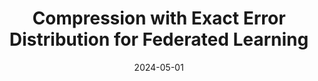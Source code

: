 ---
title: "Compression with Exact Error Distribution for Federated Learning"
collection: publications
# permalink: /publication/2009-10-01-paper-title-number-1
# excerpt: 'This paper is about the number 1. The number 2 is left for future work.'
date: 2024-05-01
venue: "International Conference on Artificial Intelligence and Statistics (AISTATS)"
paperurl: 'https://arxiv.org/abs/2310.20682'
citation: 'Mahmoud Hegazy, Remi Leluc, Cheuk Ting Li, and Aymeric Dieuleveut. "Compression with Exact Error Distribution for Federated Learning." Proceedings of the International Conference on Artificial Intelligence and Statistics (AISTATS), 2024.'
---